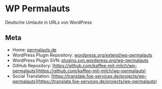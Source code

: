 # WP Permalauts

Deutsche Umlaute in URLs von WordPress

## Meta

* Home: [permalauts.de](http://permalauts.de/)
* WordPress Plugin Repository: [wordpress.org/extend/wp-permalauts](http://wordpress.org/extend/plugins/wp-permalauts/)
* WordPress Plugin SVN: [plugins.svn.wordpress.org/wp-permalauts](http://plugins.svn.wordpress.org/wp-permalauts/)
* GitHub Repository: [https://github.com/kaffee-mit-milch/wp-permalauts](https://github.com/kaffee-mit-milch/wp-permalauts)
* Social Translation: [https://translate.foe-services.de/projects/wp-permalauts](https://translate.foe-services.de/projects/wp-permalauts)

